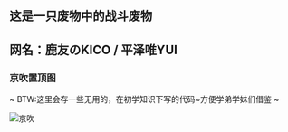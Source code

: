 ## 这是一只废物中的战斗废物
## 网名：鹿友のKICO / 平泽唯YUI
### 京吹置顶图
~ BTW:这里会存一些无用的，在初学知识下写的代码~方便学弟学妹们借鉴 ~

![京吹](https://cdn.jsdelivr.net/gh/azmiao/picture-bed/img/1624068645766.png)
